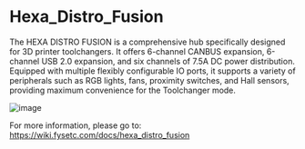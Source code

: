 # Hexa_Distro_Fusion

The HEXA DISTRO FUSION is a comprehensive hub specifically designed for 3D printer toolchangers. It offers 6-channel CANBUS expansion, 6-channel USB 2.0 expansion, and six channels of 7.5A DC power distribution. Equipped with multiple flexibly configurable IO ports, it supports a variety of peripherals such as RGB lights, fans, proximity switches, and Hall sensors, providing maximum convenience for the Toolchanger mode.

![image](https://github.com/user-attachments/assets/08fb74dc-ffc2-40e6-b06a-044d58a8d3db)


For more information, please go to:
https://wiki.fysetc.com/docs/hexa_distro_fusion

